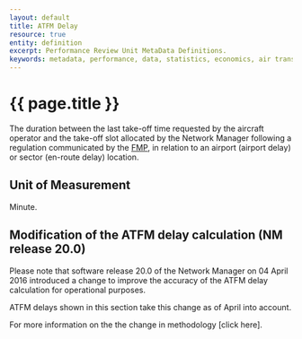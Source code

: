 ```yaml
---
layout: default
title: ATFM Delay
resource: true
entity: definition
excerpt: Performance Review Unit MetaData Definitions.
keywords: metadata, performance, data, statistics, economics, air transport, flights, europe, cost efficiency
---
```

# {{ page.title }}

The duration between the last take-off time requested by the aircraft operator
and the take-off slot allocated by the Network Manager following a regulation
communicated by the [FMP](/references/definition/fmp.html), in relation to an
airport (airport delay) or sector (en-route delay) location.


## Unit of Measurement

Minute.

## Modification of the ATFM delay calculation (NM release 20.0)
Please note that software release 20.0 of the Network Manager on 04 April 2016
introduced a change to improve the accuracy of the ATFM delay calculation for
operational purposes.

ATFM delays shown in this section take this change as of April into account.

For more information on the the change in methodology [click here].


[atfm_dly_rea]: <{{site.url}}/references/methodology/ATFM_delay_calculation.html> "ATFM Delay calculation changes due to REA"
